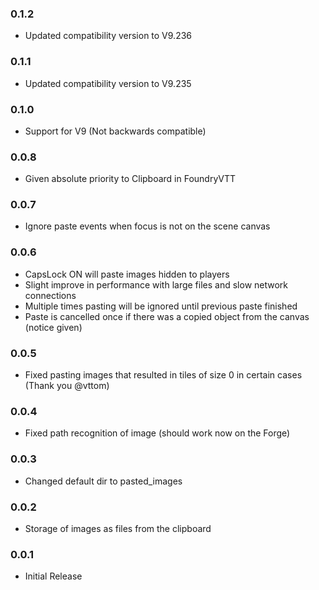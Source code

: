 ### 0.1.2
* Updated compatibility version to V9.236

### 0.1.1
* Updated compatibility version to V9.235

### 0.1.0
* Support for V9 (Not backwards compatible)

### 0.0.8
* Given absolute priority to Clipboard in FoundryVTT

### 0.0.7
* Ignore paste events when focus is not on the scene canvas

### 0.0.6
* CapsLock ON will paste images hidden to players
* Slight improve in performance with large files and slow network connections
* Multiple times pasting will be ignored until previous paste finished
* Paste is cancelled once if there was a copied object from the canvas (notice given)

### 0.0.5
* Fixed pasting images that resulted in tiles of size 0 in certain cases (Thank you @vttom)

### 0.0.4
* Fixed path recognition of image (should work now on the Forge)

### 0.0.3
* Changed default dir to pasted_images

### 0.0.2
* Storage of images as files from the clipboard

### 0.0.1
* Initial Release